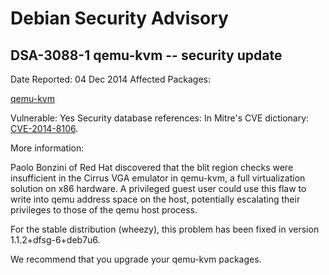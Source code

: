 
Debian Security Advisory
========================


DSA-3088-1 qemu-kvm -- security update
--------------------------------------



Date Reported:
04 Dec 2014
Affected Packages:

[qemu-kvm](https://packages.debian.org/src:qemu-kvm)

Vulnerable:
Yes
Security database references:
In Mitre's CVE dictionary: [CVE-2014-8106](https://security-tracker.debian.org/tracker/CVE-2014-8106).  

More information:

Paolo Bonzini of Red Hat discovered that the blit region checks were
insufficient in the Cirrus VGA emulator in qemu-kvm, a full
virtualization solution on x86 hardware. A privileged guest user could
use this flaw to write into qemu address space on the host, potentially
escalating their privileges to those of the qemu host process.


For the stable distribution (wheezy), this problem has been fixed in
version 1.1.2+dfsg-6+deb7u6.


We recommend that you upgrade your qemu-kvm packages.





